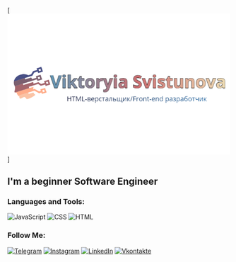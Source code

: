 [![Header](https://github.com/V-Svistunova/V-Svistunova/blob/main/assets/header.png)]

## I'm a beginner Software Engineer

### Languages and Tools:

![JavaScript](https://img.shields.io/badge/-JavaScript-090909?style=for-the-badge&logo=JavaScript&logoColor=E9D54D)
![CSS](https://img.shields.io/badge/-CSS-090909?style=for-the-badge&logo=.net&logoColor=E5D3FF)
![HTML](https://img.shields.io/badge/-HTML-090909?style=for-the-badge&logo=C%2b%2b&logoColor=6296CC)

### Follow Me:

[![Telegram](https://img.shields.io/badge/-Telegram-090909?style=for-the-badge&logo=telegram&logoColor=27A0D9)](https://t.me/Viktoryia_Svistunova)
[![Instagram](https://img.shields.io/badge/-Instagram-090909?style=for-the-badge&logo=instagram&logoColor=B4068E)](https://www.instagram.com/viktoryia_svist/)
[![LinkedIn](https://img.shields.io/badge/-LinkedIn-090909?style=for-the-badge&logo=linkedin&logoColor=007BB6)](www.linkedin.com/in/viktoryia-svistunova)
[![Vkontakte](https://img.shields.io/badge/-Vkontakte-090909?style=for-the-badge&logo=Vk&logoColor=4F7DB3)](https://vk.com/id34354626)
